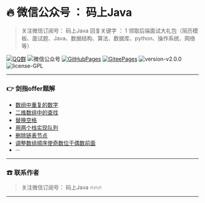 # 🔥 微信公众号 ： 码上Java



> 关注微信订阅号： 码上Java 回复关键字 ： 1 领取后端面试大礼包（简历模板、面试题、Java、数据结构、算法、数据库、python、操作系统、网络等）

[![QQ群](https://img.shields.io/badge/QQ%E7%BE%A4-660108379-yellowgreen.svg)](https://jq.qq.com/?_wv=1027&k=5HPYvQk)
![微信公众号](https://img.shields.io/badge/微信公众号-码上Java-yellowgreen.svg)
[![GitHubPages](https://img.shields.io/badge/在线阅读-GitHubPages-yellowgreen.svg)](https://msjavacoder.github.io/msJava)
[![GiteePages](https://img.shields.io/badge/在线阅读-GiteePages-yellowgreen.svg)](https://msjavacoder.gitee.io/msjava)
![version-v2.0.0](https://img.shields.io/badge/version-v2.0.0-green.svg)
![license-GPL](https://img.shields.io/badge/license-GPL-blue.svg)

---

### 👉 剑指offer题解

- [数组中重复的数字](http://mp.weixin.qq.com/s?__biz=MzUzMzM2NTQ0Ng==&mid=100000753&idx=1&sn=cccd8da3a96253839533b7cf41f21edc&chksm=7aa454584dd3dd4ed4644ab3a69372121f1fd8ca42fdb3bd5ee92e6285794e10f786a8c5694e#rd)
- [二维数组中的查找](http://mp.weixin.qq.com/s?__biz=MzUzMzM2NTQ0Ng==&mid=100000773&idx=1&sn=8dc1150518955041da93dd76571f2837&chksm=7aa453ac4dd3daba8b8ff766e54368906cb7028df912fb51833b99d4ad1572129c73cbc9d416#rd)
- [替换空格](http://mp.weixin.qq.com/s?__biz=MzUzMzM2NTQ0Ng==&mid=100000801&idx=1&sn=dcbca06ed25ca77b76de426d3c7910b3&chksm=7aa453884dd3da9e80d22652af33afb411e526fa1fc47538b41e10fa8b7b85a9a048ebe45726#rd)
- [用两个栈实现队列](http://mp.weixin.qq.com/s?__biz=MzUzMzM2NTQ0Ng==&mid=100000846&idx=1&sn=a1e9f3c2ccc75717018b6797b44b19b7&chksm=7aa453e74dd3daf10f930f28065cb62c30b5fa2dffbd38761ae7683690305d801ec00da5ddd1#rd)
- [删除链表节点](http://mp.weixin.qq.com/s?__biz=MzUzMzM2NTQ0Ng==&mid=100000881&idx=1&sn=30ff81c0cec276e8b9fd2c55e6a05468&chksm=7aa453d84dd3dace71e61de78c4404646f7877da39718568396677e25d34778a41044142b300#rd)
- [调整数组顺序使奇数位于偶数前面](http://mp.weixin.qq.com/s?__biz=MzUzMzM2NTQ0Ng==&mid=100000881&idx=1&sn=30ff81c0cec276e8b9fd2c55e6a05468&chksm=7aa453d84dd3dace71e61de78c4404646f7877da39718568396677e25d34778a41044142b300#rd)
- ···

---



### ☎  联系作者

> 关注微信订阅号： 码上Java  🔥🔥🔥

---


